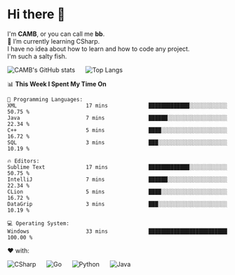 # Hi there 👋
<!--
**CAMB-dev/CAMB-dev** is a ✨ _special_ ✨ repository because its `README.md` (this file) appears on your GitHub profile.

Here are some ideas to get you started:

- 🔭 I’m currently working on ...
- 🌱 I’m currently learning ...
- 👯 I’m looking to collaborate on ...
- 🤔 I’m looking for help with ...
- 💬 Ask me about ...
- 📫 How to reach me: ...
- 😄 Pronouns: ...
- ⚡ Fun fact: ...
-->
 I'm **CAMB**, or you can call me **bb**.  
 🌱 I’m currently learning CSharp.  
 I have no idea about how to learn and how to code any project.  
 I'm such a salty fish.
 
 
![CAMB's GitHub stats](https://github-readme-stats.vercel.app/api?username=CAMB-dev&show_icons=true&theme=tokyonight)
&nbsp;&nbsp;&nbsp;&nbsp;
![Top Langs](https://github-readme-stats.vercel.app/api/top-langs/?username=CAMB-dev&langs_count=5&theme=tokyonight)


<!--START_SECTION:waka-->
📊 **This Week I Spent My Time On** 

```text
💬 Programming Languages: 
XML                      17 mins             █████████████░░░░░░░░░░░░   50.75 % 
Java                     7 mins              ██████░░░░░░░░░░░░░░░░░░░   22.34 % 
C++                      5 mins              ████░░░░░░░░░░░░░░░░░░░░░   16.72 % 
SQL                      3 mins              ███░░░░░░░░░░░░░░░░░░░░░░   10.19 % 

🔥 Editors: 
Sublime Text             17 mins             █████████████░░░░░░░░░░░░   50.75 % 
IntelliJ                 7 mins              ██████░░░░░░░░░░░░░░░░░░░   22.34 % 
CLion                    5 mins              ████░░░░░░░░░░░░░░░░░░░░░   16.72 % 
DataGrip                 3 mins              ███░░░░░░░░░░░░░░░░░░░░░░   10.19 % 

💻 Operating System: 
Windows                  33 mins             █████████████████████████   100.00 % 
```


<!--END_SECTION:waka-->


❤ with:

![CSharp](https://img.shields.io/badge/CSharp-%23512BD4?style=for-the-badge&logo=.net)
&nbsp;&nbsp;&nbsp;&nbsp;
![Go](https://img.shields.io/badge/Go-000000?style=for-the-badge&logo=go)
&nbsp;&nbsp;&nbsp;&nbsp;
![Python](https://img.shields.io/badge/Python-000000?style=for-the-badge&logo=python)
&nbsp;&nbsp;&nbsp;&nbsp;
![Java](https://img.shields.io/badge/Java-964B00?style=for-the-badge&logo=openjdk)
